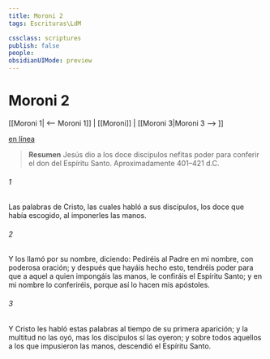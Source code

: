 ```yaml
---
title: Moroni 2
tags: Escrituras\LdM

cssclass: scriptures
publish: false
people:
obsidianUIMode: preview
---
```


# Moroni 2
[[Moroni 1| <-- Moroni 1]] | [[Moroni]] | [[Moroni 3|Moroni 3 --> ]]

[en línea](https://churchofjesuschrist.org/study/scriptures/bofm/moro/2?lang=spa)

> __Resumen__
Jesús dio a los doce discípulos nefitas poder para conferir el don del Espíritu Santo. Aproximadamente 401–421 d.C.

###### 1 
Las palabras de Cristo, las cuales habló a sus discípulos, los doce que había escogido, al imponerles las manos.

###### 2 
Y los llamó por su nombre, diciendo: Pediréis al Padre en mi nombre, con poderosa oración; y después que hayáis hecho esto, tendréis poder para que a aquel a quien impongáis las manos, le confiráis el Espíritu Santo; y en mi nombre lo conferiréis, porque así lo hacen mis apóstoles.

###### 3 
Y Cristo les habló estas palabras al tiempo de su primera aparición; y la multitud no las oyó, mas los discípulos sí las oyeron; y sobre todos aquellos a los que impusieron las manos, descendió el Espíritu Santo.


